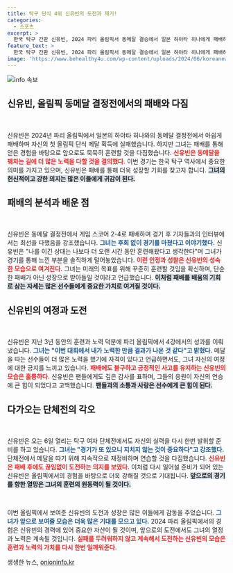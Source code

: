 ```yaml
---
title: 탁구 단식 4위 신유빈의 도전과 재기!
categories:
  - 스포츠
excerpt: >
  한국 탁구 간판 신유빈, 2024 파리 올림픽서 동메달 결승에서 일본 하야타 히나에게 패배하며 아쉬움을 남겼다. 그러나 신유빈은 더 오랜 기간 묵묵히 훈련할 것이라며 재도전을 다짐했다. 팬들에게 감사의 뜻도 전하며, 단체전에서의 메달 획득에 대한 의지를 밝혔다.
feature_text: >
  한국 탁구 간판 신유빈, 2024 파리 올림픽서 동메달 결승에서 일본 하야타 히나에게 패배하며 아쉬움을 남겼다. 그러나 신유빈은 더 오랜 기간 묵묵히 훈련할 것이라며 재도전을 다짐했다. 팬들에게 감사의 뜻도 전하며, 단체전에서의 메달 획득에 대한 의지를 밝혔다.
image: 'https://www.behealthy4u.com/wp-content/uploads/2024/06/koreanews.jpg'
---
```


<p><img src="https://www.behealthy4u.com/wp-content/uploads/2024/06/koreanews.jpg" alt="info 속보" /></p>

<h2 data-ke-size="size26">신유빈, 올림픽 동메달 결정전에서의 패배와 다짐</h2>

<p data-ke-size="size16">&nbsp;</p>  

<p>신유빈은 2024년 파리 올림픽에서 일본의 하야타 히나와의 동메달 결정전에서 아쉽게 패배하며 자신의 첫 올림픽 단식 메달 획득에 실패했습니다. 하지만 그녀는 패배를 통해 얻은 경험을 바탕으로 앞으로도 묵묵히 훈련할 것을 다짐했습니다. <b><span style="color: #ee2323;">신유빈은 동메달을 꿰차는 길에 더 많은 노력을 다할 것을 결의했다.</span></b> 이번 경기는 한국 탁구 역사에서 중요한 의미를 가지고 있으며, 신유빈은 패배를 통해 더욱 성장할 기회를 찾고자 합니다. <b><span style="background-color: #21538527;">그녀의 헌신적이고 강한 의지는 많은 이들에게 귀감이 된다.</span></b></p>

<h2 data-ke-size="size26">패배의 분석과 배운 점</h2>

<p data-ke-size="size16">&nbsp;</p>  

<p>신유빈은 동메달 결정전에서 게임 스코어 2-4로 패배하며 경기 후 기자들과의 인터뷰에서는 최선을 다했음을 강조했습니다. <b><span style="color: #1a5490;">그녀는 후회 없이 경기를 마쳤다고 이야기했다.</span></b> 신유빈은 "나를 이긴 상대는 나보다 더 오랜 시간 동안 훈련해왔다고 생각한다"며 그녀가 경기를 통해 느낀 부분을 솔직하게 털어놓았습니다. <b><span style="color: #ee2323;">이런 인정과 성찰은 신유빈의 성숙한 모습으로 여겨진다.</span></b> 그녀는 미래의 목표를 위해 꾸준히 훈련할 것임을 확신하며, 단순한 패배가 아닌 성장으로 받아들일 것이라고 언급했습니다. <b><span style="background-color: #21538527;">이처럼 패배를 배움의 기회로 삼는 자세는 많은 선수들에게 중요한 가치로 여겨질 것이다.</span></b></p>

<h2 data-ke-size="size26">신유빈의 여정과 도전</h2>

<p data-ke-size="size16">&nbsp;</p>  

<p>신유빈은 지난 3년 동안의 훈련과 노력 덕분에 파리 올림픽에서 4강에서의 성과를 이뤄냈습니다. <b><span style="color: #1a5490;">그녀는 "이번 대회에서 내가 노력한 만큼 결과가 나온 것 같다"고 밝혔다.</span></b> 메달을 따는 선수들이 더 많은 노력을 했기에 자격이 있다고 언급하면서도, 그녀 자신의 여정에 대한 긍지를 느끼고 있습니다. <b><span style="color: #ee2323;">패배에도 불구하고 긍정적인 사고를 유지하는 신유빈의 모습은 훌륭하다.</span></b> 신유빈은 팬들에게도 깊은 감사를 표하며, 그들의 응원이 자신의 연승에 큰 힘이 되었다고 고백했습니다. <b><span style="background-color: #21538527;">팬들과의 소통과 사랑은 선수에게 큰 힘이 된다.</span></b></p>

<h2 data-ke-size="size26">다가오는 단체전의 각오</h2>

<p data-ke-size="size16">&nbsp;</p>  

<p>신유빈은 오는 6일 열리는 탁구 여자 단체전에서도 자신의 실력을 다시 한번 발휘할 준비를 하고 있습니다. <b><span style="color: #1a5490;">그녀는 "경기가 또 있으니 지치지 않는 것이 중요하다"고 강조했다.</span></b> 단체전에서 메달을 따기 위해 지속적으로 재정비하며 연습할 것을 다짐했습니다. <b><span style="color: #ee2323;">신유빈은 패배 후에도 끊임없이 도전하는 의지를 보였다.</span></b> 이처럼 다시 일어설 준비가 되어 있는 신유빈은 올림픽에서의 경험을 바탕으로 더욱 강해질 것으로 기대됩니다. <b><span style="background-color: #21538527;">앞으로의 경기를 향한 열망은 그녀의 훈련의 원동력이 될 것이다.</span></b></p>

<p data-ke-size="size16">&nbsp;</p>  

<p>이번 올림픽에서 보여준 신유빈의 도전과 성장은 많은 이들에게 감동을 주었습니다. <b><span style="color: #1a5490;">그녀가 앞으로 보여줄 모습은 더욱 많은 기대를 모으고 있다.</span></b> 2024 파리 올림픽에서의 경험은 신유빈의 경력에 있어 중요한 자산이 될 것이며, 앞으로의 도전에서도 그녀의 열정과 노력은 계속될 것입니다. <b><span style="color: #ee2323;">실패를 두려워하지 않고 계속해서 도전하는 신유빈의 모습은 훈련과 노력의 가치를 다시 한번 일깨워준다.</span></b></p>
생생한 뉴스, <a href="https://onioninfo.kr" rel="dofollow">onioninfo.kr</a>


